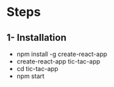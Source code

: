 # Steps

## 1- Installation

* npm install -g create-react-app
* create-react-app tic-tac-app
* cd tic-tac-app
* npm start
